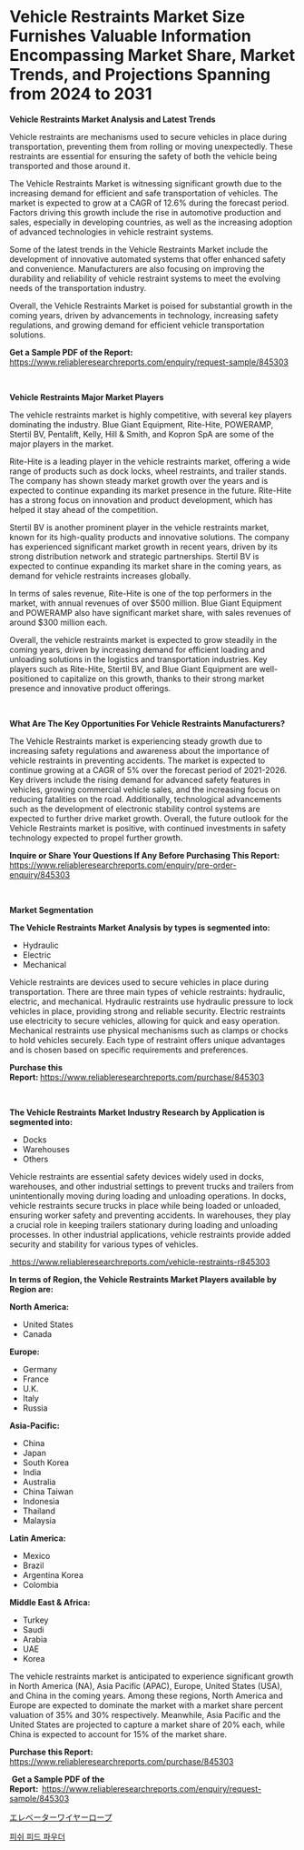 <p><h1>Vehicle Restraints Market Size Furnishes Valuable Information Encompassing Market Share, Market Trends, and Projections Spanning from 2024 to 2031</h1></p><p><strong>Vehicle Restraints Market Analysis and Latest Trends</strong></p>
<p><p>Vehicle restraints are mechanisms used to secure vehicles in place during transportation, preventing them from rolling or moving unexpectedly. These restraints are essential for ensuring the safety of both the vehicle being transported and those around it.</p><p>The Vehicle Restraints Market is witnessing significant growth due to the increasing demand for efficient and safe transportation of vehicles. The market is expected to grow at a CAGR of 12.6% during the forecast period. Factors driving this growth include the rise in automotive production and sales, especially in developing countries, as well as the increasing adoption of advanced technologies in vehicle restraint systems.</p><p>Some of the latest trends in the Vehicle Restraints Market include the development of innovative automated systems that offer enhanced safety and convenience. Manufacturers are also focusing on improving the durability and reliability of vehicle restraint systems to meet the evolving needs of the transportation industry.</p><p>Overall, the Vehicle Restraints Market is poised for substantial growth in the coming years, driven by advancements in technology, increasing safety regulations, and growing demand for efficient vehicle transportation solutions.</p></p>
<p><strong>Get a Sample PDF of the Report:&nbsp;</strong> <a href="https://www.reliableresearchreports.com/enquiry/request-sample/845303">https://www.reliableresearchreports.com/enquiry/request-sample/845303</a></p>
<p>&nbsp;</p>
<p><strong>Vehicle Restraints Major Market Players</strong></p>
<p><p>The vehicle restraints market is highly competitive, with several key players dominating the industry. Blue Giant Equipment, Rite-Hite, POWERAMP, Stertil BV, Pentalift, Kelly, Hill & Smith, and Kopron SpA are some of the major players in the market.</p><p>Rite-Hite is a leading player in the vehicle restraints market, offering a wide range of products such as dock locks, wheel restraints, and trailer stands. The company has shown steady market growth over the years and is expected to continue expanding its market presence in the future. Rite-Hite has a strong focus on innovation and product development, which has helped it stay ahead of the competition.</p><p>Stertil BV is another prominent player in the vehicle restraints market, known for its high-quality products and innovative solutions. The company has experienced significant market growth in recent years, driven by its strong distribution network and strategic partnerships. Stertil BV is expected to continue expanding its market share in the coming years, as demand for vehicle restraints increases globally.</p><p>In terms of sales revenue, Rite-Hite is one of the top performers in the market, with annual revenues of over $500 million. Blue Giant Equipment and POWERAMP also have significant market share, with sales revenues of around $300 million each.</p><p>Overall, the vehicle restraints market is expected to grow steadily in the coming years, driven by increasing demand for efficient loading and unloading solutions in the logistics and transportation industries. Key players such as Rite-Hite, Stertil BV, and Blue Giant Equipment are well-positioned to capitalize on this growth, thanks to their strong market presence and innovative product offerings.</p></p>
<p>&nbsp;</p>
<p><strong>What Are The Key Opportunities For Vehicle Restraints Manufacturers?</strong></p>
<p><p>The Vehicle Restraints market is experiencing steady growth due to increasing safety regulations and awareness about the importance of vehicle restraints in preventing accidents. The market is expected to continue growing at a CAGR of 5% over the forecast period of 2021-2026. Key drivers include the rising demand for advanced safety features in vehicles, growing commercial vehicle sales, and the increasing focus on reducing fatalities on the road. Additionally, technological advancements such as the development of electronic stability control systems are expected to further drive market growth. Overall, the future outlook for the Vehicle Restraints market is positive, with continued investments in safety technology expected to propel further growth.</p></p>
<p><strong>Inquire or Share Your Questions If Any Before Purchasing This Report:</strong> <a href="https://www.reliableresearchreports.com/enquiry/pre-order-enquiry/845303">https://www.reliableresearchreports.com/enquiry/pre-order-enquiry/845303</a></p>
<p>&nbsp;</p>
<p><strong>Market Segmentation</strong></p>
<p><strong>The Vehicle Restraints Market Analysis by types is segmented into:</strong></p>
<p><ul><li>Hydraulic</li><li>Electric</li><li>Mechanical</li></ul></p>
<p><p>Vehicle restraints are devices used to secure vehicles in place during transportation. There are three main types of vehicle restraints: hydraulic, electric, and mechanical. Hydraulic restraints use hydraulic pressure to lock vehicles in place, providing strong and reliable security. Electric restraints use electricity to secure vehicles, allowing for quick and easy operation. Mechanical restraints use physical mechanisms such as clamps or chocks to hold vehicles securely. Each type of restraint offers unique advantages and is chosen based on specific requirements and preferences.</p></p>
<p><strong>Purchase this Report:&nbsp;</strong><a href="https://www.reliableresearchreports.com/purchase/845303">https://www.reliableresearchreports.com/purchase/845303</a></p>
<p>&nbsp;</p>
<p><strong>The Vehicle Restraints Market Industry Research by Application is segmented into:</strong></p>
<p><ul><li>Docks</li><li>Warehouses</li><li>Others</li></ul></p>
<p><p>Vehicle restraints are essential safety devices widely used in docks, warehouses, and other industrial settings to prevent trucks and trailers from unintentionally moving during loading and unloading operations. In docks, vehicle restraints secure trucks in place while being loaded or unloaded, ensuring worker safety and preventing accidents. In warehouses, they play a crucial role in keeping trailers stationary during loading and unloading processes. In other industrial applications, vehicle restraints provide added security and stability for various types of vehicles.</p></p>
<p><a href="https://www.reliableresearchreports.com/vehicle-restraints-r845303">&nbsp;https://www.reliableresearchreports.com/vehicle-restraints-r845303</a></p>
<p><strong>In terms of Region, the Vehicle Restraints Market Players available by Region are:</strong></p>
<p>
    <p> <strong> North America: </strong>
        <ul>
            <li>United States</li>
            <li>Canada</li>
        </ul>
        </p> 
    <p> <strong> Europe: </strong>
        <ul>
            <li>Germany</li>
            <li>France</li>
            <li>U.K.</li>
            <li>Italy</li>
            <li>Russia</li>
        </ul>
        </p> 
    <p> <strong> Asia-Pacific: </strong>
        <ul>
            <li>China</li>
            <li>Japan</li>
            <li>South Korea</li>
            <li>India</li>
            <li>Australia</li>
            <li>China Taiwan</li>
            <li>Indonesia</li>
            <li>Thailand</li>
            <li>Malaysia</li>
        </ul>
        </p> 
    <p> <strong> Latin America: </strong>
        <ul>
            <li>Mexico</li>
            <li>Brazil</li>
            <li>Argentina Korea</li>
            <li>Colombia</li>
        </ul>
        </p> 
    <p> <strong> Middle East & Africa: </strong>
        <ul>
            <li>Turkey</li>
            <li>Saudi</li>
            <li>Arabia</li>
            <li>UAE</li>
            <li>Korea</li>
        </ul>
    </p>
    </p>
<p><p>The vehicle restraints market is anticipated to experience significant growth in North America (NA), Asia Pacific (APAC), Europe, United States (USA), and China in the coming years. Among these regions, North America and Europe are expected to dominate the market with a market share percent valuation of 35% and 30% respectively. Meanwhile, Asia Pacific and the United States are projected to capture a market share of 20% each, while China is expected to account for 15% of the market share.</p></p>
<p><strong>Purchase this Report: </strong><a href="https://www.reliableresearchreports.com/purchase/845303">https://www.reliableresearchreports.com/purchase/845303</a></p>
<p>&nbsp;<strong>Get a Sample PDF of the Report:&nbsp;&nbsp;</strong><a href="https://www.reliableresearchreports.com/enquiry/request-sample/845303">https://www.reliableresearchreports.com/enquiry/request-sample/845303</a></p>
<p><strong></strong></p>
<p><p><a href="https://github.com/oafhukehf4709715/Market-Research-Report-List-1/blob/main/334000128889.md">エレベーターワイヤーロープ</a></p><p><a href="https://github.com/plelbej847484502/Market-Research-Report-List-1/blob/main/827108726532.md">피쉬 피드 파우더</a></p></p>